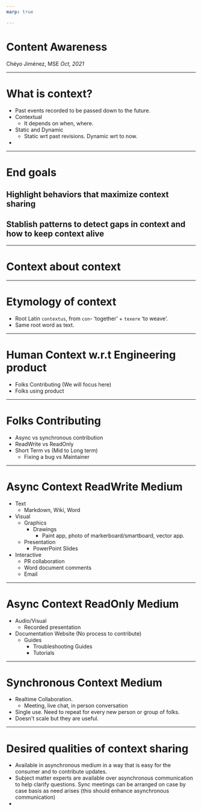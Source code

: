 ```yaml
---
marp: true

---
```


# Content Awareness

Chéyo Jiménez, MSE
_Oct, 2021_

---
# What is context?

* Past events recorded to be passed down to the future. 
* Contextual 
    * It depends on when, where. 
* Static and Dynamic
    * Static wrt past revisions. Dynamic wrt to now.
* 

---
# End goals
## Highlight behaviors that maximize context sharing
##  Stablish patterns to detect gaps in context and how to keep context alive


---
# Context about context
---
# Etymology of context

- Root Latin `contextus`, from `con`- ‘together’ + `texere` ‘to weave’.
- Same root word as text.

---
# Human Context w.r.t Engineering product

* Folks Contributing (We will focus here)
* Folks using product

---
# Folks Contributing

* Async vs synchronous contribution
* ReadWrite vs ReadOnly
* Short Term vs (Mid to Long term) 
    * Fixing a bug vs Maintainer 
---
# Async Context ReadWrite Medium 

* Text
    * Markdown, Wiki, Word
* Visual
    * Graphics
        * Drawings
            * Paint app, photo of markerboard/smartboard, vector app.
    * Presentation
        * PowerPoint Slides
* Interactive
    * PR collaboration
    * Word document comments
    * Email
---
# Async Context ReadOnly Medium 

* Audio/Visual
    * Recorded presentation
* Documentation Website (No process to contribute)
    * Guides
        * Troubleshooting Guides
        * Tutorials

---
# Synchronous Context Medium
* Realtime Collaboration. 
    * Meeting, live chat, in person conversation
* Single use. Need to repeat for every new person or group of folks.
* Doesn't scale but they are useful.

---
# Desired qualities of context sharing
* Available in asynchronous medium in a way that is easy for the consumer and to contribute updates.
* Subject matter experts are available over asynchronous communication to help clarify questions. Sync meetings can be arranged on case by case basis as need arises (this should enhance asynchronous communication)
* 